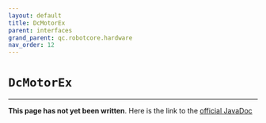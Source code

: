 ```yaml
---
layout: default
title: DcMotorEx
parent: interfaces
grand_parent: qc.robotcore.hardware
nav_order: 12
---
```

# `DcMotorEx`
---
**This page has not yet been written**. Here is the link to the [official JavaDoc](https://ftctechnh.github.io/ftc_app/doc/javadoc/com/qualcomm/robotcore/hardware/DcMotorEx.html)
        